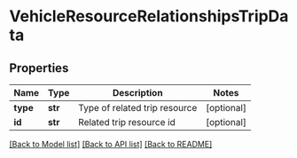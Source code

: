 # VehicleResourceRelationshipsTripData

## Properties
Name | Type | Description | Notes
------------ | ------------- | ------------- | -------------
**type** | **str** | Type of related trip resource | [optional] 
**id** | **str** | Related trip resource id | [optional] 

[[Back to Model list]](../README.md#documentation-for-models) [[Back to API list]](../README.md#documentation-for-api-endpoints) [[Back to README]](../README.md)


